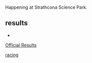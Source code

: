 
Happening at Strathcona Science Park.


## results
* 

[Official Results](https://www.albertabicycle.ab.ca/uploads/files/Final%20Results%20-%202022%20Tubs%20on%20Tubs%20Superduperprestige.pdf)

[racing](racing.md)